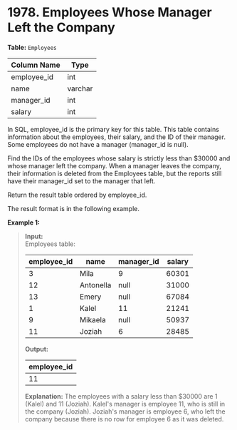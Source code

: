 # 1978. Employees Whose Manager Left the Company

**Table:** `Employees`

| Column Name | Type    |
| ----------- | ------- |
| employee_id | int     |
| name        | varchar |
| manager_id  | int     |
| salary      | int     |

In SQL, employee_id is the primary key for this table.
This table contains information about the employees, their salary, and the ID of their manager. Some employees do not have a manager (manager_id is null).

Find the IDs of the employees whose salary is strictly less than $30000 and whose manager left the company. When a manager leaves the company, their information is deleted from the Employees table, but the reports still have their manager_id set to the manager that left.

Return the result table ordered by employee_id.

The result format is in the following example.

**Example 1:**

> **Input:**  
> Employees table:
>
> | employee_id | name      | manager_id | salary |
> | ----------- | --------- | ---------- | ------ |
> | 3           | Mila      | 9          | 60301  |
> | 12          | Antonella | null       | 31000  |
> | 13          | Emery     | null       | 67084  |
> | 1           | Kalel     | 11         | 21241  |
> | 9           | Mikaela   | null       | 50937  |
> | 11          | Joziah    | 6          | 28485  |
>
> **Output:**
>
> | employee_id |
> | ----------- |
> | 11          |
>
> **Explanation:**
> The employees with a salary less than $30000 are 1 (Kalel) and 11 (Joziah).
> Kalel's manager is employee 11, who is still in the company (Joziah).
> Joziah's manager is employee 6, who left the company because there is no row for employee 6 as it was deleted.
